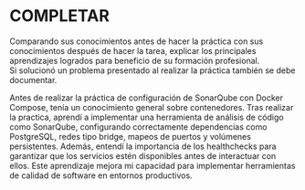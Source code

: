 # COMPLETAR  
Comparando sus conocimientos antes de hacer la práctica con sus conocimientos después de hacer la tarea, explicar los principales aprendizajes logrados para beneficio de su formación profesional.  
Si solucionó un problema presentado al realizar la práctica también se debe documentar.

Antes de realizar la práctica de configuración de SonarQube con Docker Compose, tenía un conocimiento general sobre contenedores. Tras realizar la practica, aprendí a implementar una herramienta de análisis de código como SonarQube, configurando correctamente dependencias como PostgreSQL, redes tipo bridge, mapeos de puertos y volúmenes persistentes. Además, entendí la importancia de los healthchecks para garantizar que los servicios estén disponibles antes de interactuar con ellos. Este aprendizaje mejora mi capacidad para implementar herramientas de calidad de software en entornos productivos.
